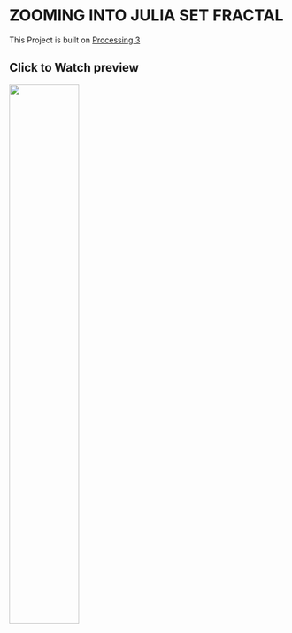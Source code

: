 # ZOOMING INTO JULIA SET FRACTAL


This Project is built on [Processing 3](https://processing.org/) 

## Click to Watch preview

[<img src="https://img.youtube.com/vi/nbqw_7bMqSA/maxresdefault.jpg" width="50%">](https://www.youtube.com/watch?v=nbqw_7bMqSA)
